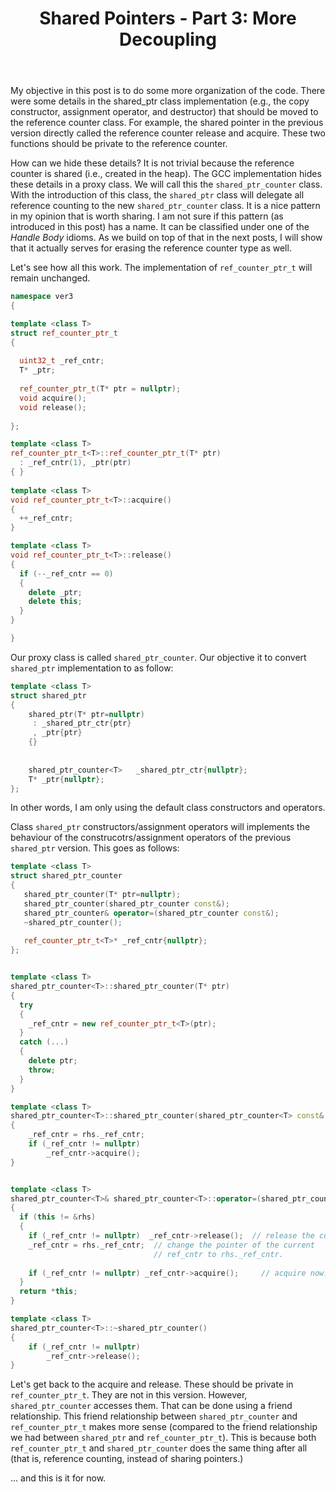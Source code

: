 ﻿---
layout: post
title: "Shared Pointers - Part 3: More Decoupling"
categories: C++
keywords: programming; C++
---


My objective in this post is to do some more organization of the code. There were some details in the shared_ptr class implementation (e.g., the copy constructor, assignment operator, and destructor) that should be moved to the reference counter class.  For example, the shared pointer in the previous version directly called the reference counter release and acquire. These two functions should be private to the reference counter. 

How can we hide these details? It is not trivial because the reference counter is shared (i.e., created in the heap). The GCC implementation hides these details in a proxy class. We will call this the ``shared_ptr_counter`` class.  With the introduction of this class, the ``shared_ptr`` class will delegate all reference counting to the new ``shared_ptr_counter`` class. It is a nice pattern in my opinion that is worth sharing.  I am not sure if this pattern (as introduced in this post) has a name. It can be classified under one of the *Handle Body* idioms. As we build on top of that in the next posts, I will show that it actually serves for erasing the reference counter type as well. 

Let's see how all this work. The implementation of ``ref_counter_ptr_t`` will remain unchanged. 

```cpp
namespace ver3
{ 

template <class T> 
struct ref_counter_ptr_t
{ 
  
  uint32_t _ref_cntr;    
  T* _ptr;    
 
  ref_counter_ptr_t(T* ptr = nullptr); 
  void acquire(); 
  void release();    
 
};

template <class T>
ref_counter_ptr_t<T>::ref_counter_ptr_t(T* ptr) 
  : _ref_cntr(1), _ptr(ptr)
{ }
 
template <class T> 
void ref_counter_ptr_t<T>::acquire() 
{ 
  ++_ref_cntr;
} 

template <class T> 
void ref_counter_ptr_t<T>::release()
{
  if (--_ref_cntr == 0) 
  { 
    delete _ptr; 
    delete this;  
  }  
}

}
```

Our proxy class is called ``shared_ptr_counter``. Our objective it to convert ``shared_ptr`` implementation to as follow: 

```cpp
template <class T> 
struct shared_ptr
{
    shared_ptr(T* ptr=nullptr)
     : _shared_ptr_ctr{ptr} 
     , _ptr{ptr} 
    {} 
    
    
    shared_ptr_counter<T>   _shared_ptr_ctr{nullptr}; 
    T* _ptr{nullptr};  
};
```

In other words, I am only using the default class constructors and operators.  

Class ``shared_ptr`` constructors/assignment operators will implements the behaviour of the construcotrs/assignment operators of the previous ``shared_ptr`` version. This goes as follows: 

```cpp
template <class T> 
struct shared_ptr_counter 
{
   shared_ptr_counter(T* ptr=nullptr); 
   shared_ptr_counter(shared_ptr_counter const&); 
   shared_ptr_counter& operator=(shared_ptr_counter const&); 
   ~shared_ptr_counter(); 
   
   ref_counter_ptr_t<T>* _ref_cntr{nullptr}; 
}; 


template <class T> 
shared_ptr_counter<T>::shared_ptr_counter(T* ptr) 
{   
  try
  { 
    _ref_cntr = new ref_counter_ptr_t<T>(ptr); 
  } 
  catch (...)     
  { 
    delete ptr;  
    throw; 
  }   
} 

template <class T>  
shared_ptr_counter<T>::shared_ptr_counter(shared_ptr_counter<T> const& rhs) 
{ 
    _ref_cntr = rhs._ref_cntr; 
    if (_ref_cntr != nullptr) 
        _ref_cntr->acquire(); 
} 


template <class T> 
shared_ptr_counter<T>& shared_ptr_counter<T>::operator=(shared_ptr_counter<T> const& rhs) 
{  
  if (this != &rhs) 
  {
    if (_ref_cntr != nullptr)  _ref_cntr->release();  // release the current _ref_cntr. 
    _ref_cntr = rhs._ref_cntr;  // change the pointer of the current
                                // ref_cntr to rhs._ref_cntr. 
                                
    if (_ref_cntr != nullptr) _ref_cntr->acquire();     // acquire now. 
  }
  return *this; 
} 

template <class T> 
shared_ptr_counter<T>::~shared_ptr_counter() 
{
    if (_ref_cntr != nullptr) 
        _ref_cntr->release(); 
}  
```

Let's get back to the acquire and release. These should be private in ``ref_counter_ptr_t``. They are not in this version. However, ``shared_ptr_counter`` accesses them. That can be done using a friend relationship. This friend relationship between ``shared_ptr_counter`` and ``ref_counter_ptr_t`` makes more sense (compared to the friend relationship we had between ``shared_ptr`` and ``ref_counter_ptr_t``). This is because both ``ref_counter_ptr_t`` and ``shared_ptr_counter`` does the same thing after all (that is, reference counting, instead of sharing pointers.) 

... and this is it for now. 
